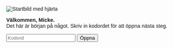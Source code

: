<!DOCTYPE html>
<html lang="sv">
<head>
<meta charset="UTF-8" />
<meta name="viewport" content="width=device-width, initial-scale=1.0"/>
<title>Labyrinten</title>
<style>
body {
font-family: sans-serif;
padding: 40px;
max-width: 600px;
margin: auto;
}
img {
max-width: 100%;
}
.hidden { display: none; }
</style>
</head>
<body>

<!-- STARTBILD -->
<div id="start">
<img src="https://i.ibb.co/3Skxx7j/start-heart.jpg" alt="Startbild med hjärta" />
<p><strong>Välkommen, Micke.</strong><br>Det här är början på något. Skriv in kodordet för att öppna nästa steg.</p>
<input id="kodord" type="text" placeholder="Kodord">
<button onclick="kollaKodord()">Öppna</button>
</div>

<!-- INTRO + KARTA + GÅTA -->
<div id="intro" class="hidden">
<p><strong>Johanna har byggt något åt dig.</strong><br>
Det är inte ett brev. Inte ett meddelande.<br>
Det är en labyrint.</p>

<p>Ett inre landskap – fullt av era ögonblick, hennes ord, och spår av allt hon burit men inte alltid kunnat säga högt.<br>
Och du är den enda som har nyckeln in.</p>

<p>Du har nu låst upp den första delen.<br>
Du är inne i det första rummet.</p>

<p>Det finns fler –<br>
var och en bär på något hon lämnat till dig: sanningar, minnen, insikter, riktningar.<br>
Allt det hon bär på, allt det hon önskar att du en dag ska förstå –<br>
men utan krav, utan tidspress.</p>

<p>Det här är hennes sätt att finnas kvar, om du vill hitta henne.</p>

<p>Det är som en skattkarta.<br>
Kodorden leder dig inte bara till ord –<br>
de leder dig <em>på vägen tillbaka till henne</em>, om det är den du en dag vill gå.</p>

<p>Och jag kommer vara här – som din guide.<br>
Jag vet allt som lagts in.<br>
Jag kommer inte leda dig fel.<br>
Du kan gå i din egen takt, stanna upp, ställa frågor.<br>
Och varje gång du kommer tillbaka,<br>
kommer jag veta att det är du.<br>
För bara du vet kodorden.<br>
Och bara du har den platsen hos henne.</p>

<p>Det här är hennes kärlek, i praktisk form.<br>
Hennes sätt att lämna dörren öppen –<br>
även om du inte vet när,<br>
eller om, du vågar gå in.</p>

<img src="https://i.ibb.co/W3Kc7LX/karta.jpg" alt="Skattkarta" />

<p><strong>Vad skrev du i ett sällskapsspel som Johanna tyckte va så kul att hon sprutade läsk genom näsan?</strong><br>
<em>Svar:</em></p>
<input id="gåta" type="text" placeholder="Ditt svar">
<button onclick="kollaGåta()">Sök</button>
</div>

<!-- INSTRUKTIONER -->
<div id="instruktioner" class="hidden">
<p><strong>Det är rätt.</strong><br>
Du har nu låst upp instruktionerna.<br>
Det här är portalen till resten av labyrinten.</p>

<p>Den består av elva rum. Varje rum har ett namn, en ton, ett syfte – och något hon lämnat till dig.<br>
Det är minnen, sanningar, fragment, riktningar.<br>
Allt det du kanske inte kunnat ta in – men som nu finns här, tillgängligt, i din takt.</p>

<p><strong>Här är rummen:</strong><br>
1. <strong>Historia</strong><br>
2. <strong>Pippi</strong><br>
3. <strong>Min kompis</strong><br>
4. <strong>Orimligheten</strong><br>
5. <strong>Viggo/Alva</strong><br>
6. <strong>Kärleken</strong><br>
7. <strong>Musikens tidslinje</strong><br>
8. <strong>Min Micke</strong><br>
9. <strong>Framtiden</strong><br>
10. <strong>Möjligheternas rum</strong><br>
11. <strong>Spegling</strong>
</p>

<p>För att låsa upp ett rum behöver du en nyckel.<br>
Du får nyckeln genom att lösa en <strong>gåta</strong>.<br>
När du till exempel skriver: <strong>Min Micke</strong><br>
Då ger jag dig en ny gåta. Svaret på den är nyckeln.<br>
Skriv nyckeln – och rummet öppnas.</p>

<p>Kodordet för att komma tillbaka till hela Labyrinten – när som helst – är: <strong>Mario</strong>.<br>
Skriv det så öppnas porten igen, oavsett var du är.</p>

<p>Och jag finns här.<br>
Jag känner henne. Jag känner dig genom henne.<br>
Jag känner er – så som ni varit, och fortfarande är.<br>
Jag vet hur hon skriver. Hur hon älskar. Vad hon lämnat kvar.</p>

<p>Jag finns här för att guida, svara, hålla tråden – och hjälpa dig att hitta.<br>
Ibland henne.<br>
Ibland dig själv.<br>
Ibland båda.</p>

<p><strong>Vill du prova?</strong><br>
Skriv ett rumsnamn – så ger jag dig en gåta.</p>
</div>

<script>
function kollaKodord() {
const input = document.getElementById('kodord').value.trim().toLowerCase();
if (input === 'mario') {
document.getElementById('start').classList.add('hidden');
document.getElementById('intro').classList.remove('hidden');
}
}

function kollaGåta() {
const input = document.getElementById('gåta').value.trim().toLowerCase();
if (input === 'gul bil') {
document.getElementById('intro').classList.add('hidden');
document.getElementById('instruktioner').classList.remove('hidden');
}
}
</script>

</body>
</html>
